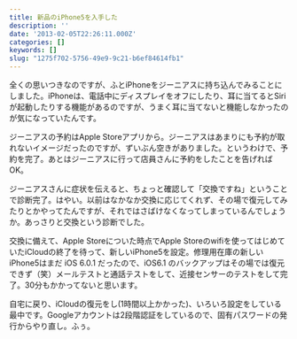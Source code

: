 ```yaml
---
title: 新品のiPhone5を入手した
description: ''
date: '2013-02-05T22:26:11.000Z'
categories: []
keywords: []
slug: "1275f702-5756-49e9-9c21-b6ef84614fb1"
---
```

全くの思いつきなのですが、ふとiPhoneをジーニアスに持ち込んでみることにしました。iPhoneは、電話中にディスプレイをオフにしたり、耳に当てるとSiriが起動したりする機能があるのですが、うまく耳に当てないと機能しなかったのが気になっていたんです。

ジーニアスの予約はApple Storeアプリから。ジーニアスはあまりにも予約が取れないイメージだったのですが、ずいぶん空きがありました。というわけで、予約を完了。あとはジーニアスに行って店員さんに予約をしたことを告げればOK。

ジーニアスさんに症状を伝えると、ちょっと確認して「交換ですね」ということで診断完了。はやい。以前はなかなか交換に応じてくれず、その場で復元してみたりとかやってたんですが、それではさばけなくなってしまっているんでしょうか。あっさりと交換という診断でした。

交換に備えて、Apple Storeについた時点でApple Storeのwifiを使ってはじめていたiCloudの終了を待って、新しいiPhone5を設定。修理用在庫の新しいiPhone5はまだ iOS 6.0.1 だったので、iOS6.1 のバックアップはその場では復元できず（笑）メールテストと通話テストをして、近接センサーのテストをして完了。30分もかかってないと思います。

自宅に戻り、iCloudの復元をし(1時間以上かかった)、いろいろ設定をしている最中です。Googleアカウントは2段階認証をしているので、固有パスワードの発行からやり直し。ふぅ。
